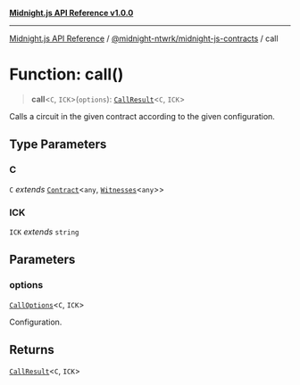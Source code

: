 [**Midnight.js API Reference v1.0.0**](../../../README.md)

***

[Midnight.js API Reference](../../../packages.md) / [@midnight-ntwrk/midnight-js-contracts](../README.md) / call

# Function: call()

> **call**\<`C`, `ICK`\>(`options`): [`CallResult`](../type-aliases/CallResult.md)\<`C`, `ICK`\>

Calls a circuit in the given contract according to the given configuration.

## Type Parameters

### C

`C` *extends* [`Contract`](../../midnight-js-types/interfaces/Contract.md)\<`any`, [`Witnesses`](../../midnight-js-types/type-aliases/Witnesses.md)\<`any`\>\>

### ICK

`ICK` *extends* `string`

## Parameters

### options

[`CallOptions`](../type-aliases/CallOptions.md)\<`C`, `ICK`\>

Configuration.

## Returns

[`CallResult`](../type-aliases/CallResult.md)\<`C`, `ICK`\>
